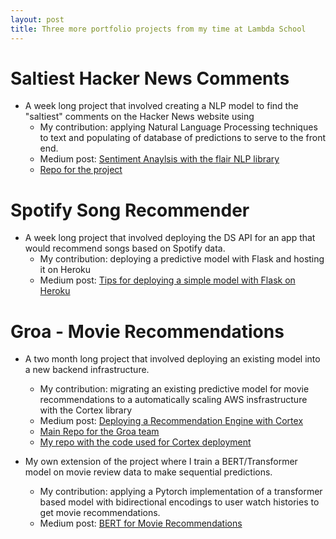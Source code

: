 ```yaml
---
layout: post
title: Three more portfolio projects from my time at Lambda School 
---
```

   
# Saltiest Hacker News Comments 
- A week long project that involved creating a NLP model to find the "saltiest" comments on the Hacker News website using
	- My contribution: applying Natural Language Processing techniques to text and populating of database of predictions to serve to the front end. 
	- Medium post: 
[Sentiment Anaylsis with the flair NLP library](https://medium.com/@rileymjones/sentiment-anaylsis-with-the-flair-nlp-library-cfe830bfd0f4) 
	- [Repo for the project](https://github.com/best-salitest-hacker-news-trolls/machine-learning-engineers)

# Spotify Song Recommender 
- A week long project that involved deploying the DS API for an app that would recommend songs based on Spotify data. 
	- My contribution: deploying a predictive model with Flask and hosting it on Heroku 
	- Medium post: 
[Tips for deploying a simple model with Flask on Heroku](https://medium.com/@rileymjones/tips-for-deploying-a-simple-model-with-flask-on-heroku-e2617cf71be0)

# Groa - Movie Recommendations 
- A two month long project that involved deploying an existing model into a new backend infrastructure. 
	- My contribution: migrating an existing predictive model for movie recommendations to a automatically scaling AWS insfrastructure with the Cortex library 
	- Medium post: 
[Deploying a Recommendation Engine with Cortex](https://medium.com/@rileymjones/deploying-a-recommendation-engine-with-cortex-12aa9bca8498)
	- [Main Repo for the Groa team](https://github.com/Lambda-School-Labs/Groa-ds)
	- [My repo with the code used for Cortex deployment](https://github.com/rileythejones/Groa/tree/master/cortex)

- My own extension of the project where I train a BERT/Transformer model on movie review data to make sequential predictions.
	- My contribution: applying a Pytorch implementation of a transformer based model with bidirectional encodings to user watch histories to get movie recommendations. 
	- Medium post: 
[BERT for Movie Recommendations](https://medium.com/@rileymjones/bert-for-movie-recommendations-d20d42f2a829)
